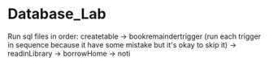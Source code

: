 # Database_Lab

Run sql files in order: createtable -> bookremaindertrigger (run each trigger in sequence because it have some mistake but it's okay to skip it) -> readinLibrary -> borrowHome -> noti
